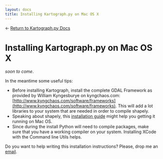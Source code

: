 ```yaml
---
layout: docs
title: Installing Kartograph.py on Mac OS X
---
```


← [Return to Kartograph.py Docs](/docs/kartograph.py/)

# Installing Kartograph.py on Mac OS X

*soon to come*.

In the meantime some useful tips:

* Before installing Kartograph, install the complete GDAL Framework as provided by William Kyngesburye on kyngchaos.com: [http://www.kyngchaos.com/software/frameworks](http://www.kyngchaos.com/software/frameworks). This will add a lot libraries to your system that are needed in order to compile shapely.
* Speaking about shapely, this [installation guide](http://tumblr.pauladamsmith.com/post/17663153373/howtoinstallgdalshapely) might help you getting it running on Mac OS.
* Since during the install Python will need to compile packages, make sure that you have a working compiler on your system. Installing XCode with the Command line Utils helps.


Do you want to help writing this installation instructions? Please, drop me an [email](feedback@kartograph.org).